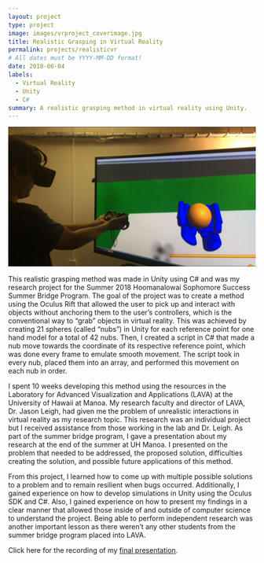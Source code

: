 ```yaml
---
layout: project
type: project
image: images/vrproject_coverimage.jpg
title: Realistic Grasping in Virtual Reality
permalink: projects/realisticvr
# All dates must be YYYY-MM-DD format!
date: 2018-06-04
labels:
  - Virtual Reality
  - Unity
  - C#
summary: A realistic grasping method in virtual reality using Unity.
---
```


<img class="ui image" src="../images/vrproject_banner.PNG">

This realistic grasping method was made in Unity using C# and was my research project for the Summer 2018 Hoomanalowai Sophomore Success Summer Bridge Program. The goal of the project was to create a method using the Oculus Rift that allowed the user to pick up and interact with objects without anchoring them to the user’s controllers, which is the conventional way to “grab” objects in virtual reality. This was achieved by creating 21 spheres (called “nubs”) in Unity for each reference point for one hand model for a total of 42 nubs.  Then, I created a script in C# that made a nub move towards the coordinate of its respective reference point, which was done every frame to emulate smooth movement. The script took in every nub, placed them into an array, and performed this movement on each nub in order. 

I spent 10 weeks developing this method using the resources in the Laboratory for Advanced Visualization and Applications (LAVA) at the University of Hawaii at Manoa. My research faculty and director of LAVA, Dr. Jason Leigh, had given me the problem of unrealistic interactions in virtual reality as my research topic. This research was an individual project but I received assistance from those working in the lab and Dr. Leigh. As part of the summer bridge program, I gave a presentation about my research at the end of the summer at UH Manoa. I presented on the problem that needed to be addressed, the proposed solution, difficulties creating the solution, and possible future applications of this method. 

From this project, I learned how to come up with multiple possible solutions to a problem and to remain resilient when bugs occurred. Additionally, I gained experience on how to develop simulations in Unity using the Oculus SDK and C#. Also, I gained experience on how to present my findings in a clear manner that allowed those inside of and outside of computer science to understand the project. Being able to perform independent research was another important lesson as there weren’t any other students from the summer bridge program placed into LAVA.

Click here for the recording of my [final presentation](https://www.youtube.com/watch?v=ekSkhmUiDcE).
